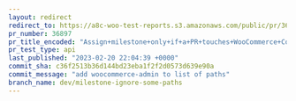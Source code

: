 ```yaml
---
layout: redirect
redirect_to: https://a8c-woo-test-reports.s3.amazonaws.com/public/pr/36897/api/index.html
pr_number: 36897
pr_title_encoded: "Assign+milestone+only+if+a+PR+touches+WooCommerce+Core"
pr_test_type: api
last_published: "2023-02-20 22:04:39 +0000"
commit_sha: c36f2513b36d144bd23eba1f2f2d0573d639e90a
commit_message: "add woocommerce-admin to list of paths"
branch_name: dev/milestone-ignore-some-paths
---
```

